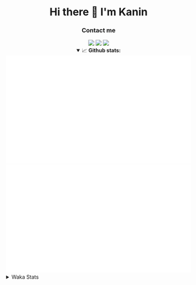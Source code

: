 <div align="center">
 <h1>Hi there 👋 I'm Kanin</h1>
 <h3>Contact me</h3>
 <a href="mailto:im@kanin.dev"><img src="https://img.shields.io/badge/gmail-%23D14836.svg?&style=for-the-badge&logo=gmail&logoColor=white"/></a>
 <a href="https://twitter.com/KaninDev"><img src="https://img.shields.io/badge/twitter-%231DA1F2.svg?&style=for-the-badge&logo=twitter&logoColor=white"/></a>
 <a href="https://www.linkedin.com/in/KaninDev"><img src="https://img.shields.io/badge/linkedin-%230077B5.svg?&style=for-the-badge&logo=linkedin&logoColor=white"/></a>
<details open>
  <summary>📈 <b>Github stats:</b></summary>
  <img src="https://github.com/Kanin/Kanin/blob/master/scripts/GitHubStats/generated/overview.svg"/>
  <img src="https://github.com/Kanin/Kanin/blob/master/scripts/GitHubStats/generated/languages.svg"/>
</details>
</div>

<details>
 <summary>Waka Stats</summary>

<!--START_SECTION:waka-->
![Profile Views](http://img.shields.io/badge/Profile%20Views-16-blue)

![Lines of code](https://img.shields.io/badge/From%20Hello%20World%20I%27ve%20Written-29329%20lines%20of%20code-blue)

**🐱 My Github Data** 

> 🏆 303 Contributions in the Year 2021
 > 
> 📦 51.8 kB Used in Github's Storage 
 > 
> 🚫 Not Opted to Hire
 > 
> 📜 11 Public Repositories 
 > 
> 🔑 5 Private Repositories  
 > 
**I'm an Early 🐤** 

```text
🌞 Morning    99 commits     ████░░░░░░░░░░░░░░░░░░░░░   16.23% 
🌆 Daytime    224 commits    █████████░░░░░░░░░░░░░░░░   36.72% 
🌃 Evening    147 commits    ██████░░░░░░░░░░░░░░░░░░░   24.1% 
🌙 Night      140 commits    █████░░░░░░░░░░░░░░░░░░░░   22.95%

```
📅 **I'm Most Productive on Monday** 

```text
Monday       110 commits    ████░░░░░░░░░░░░░░░░░░░░░   18.03% 
Tuesday      86 commits     ███░░░░░░░░░░░░░░░░░░░░░░   14.1% 
Wednesday    91 commits     ███░░░░░░░░░░░░░░░░░░░░░░   14.92% 
Thursday     86 commits     ███░░░░░░░░░░░░░░░░░░░░░░   14.1% 
Friday       82 commits     ███░░░░░░░░░░░░░░░░░░░░░░   13.44% 
Saturday     54 commits     ██░░░░░░░░░░░░░░░░░░░░░░░   8.85% 
Sunday       101 commits    ████░░░░░░░░░░░░░░░░░░░░░   16.56%

```


📊 **This Week I Spent My Time On** 

```text
⌚︎ Time Zone: America/New_York

💬 Programming Languages: 
Python                   6 hrs 51 mins       ████████████████████░░░░░   83.04% 
SCSS                     22 mins             █░░░░░░░░░░░░░░░░░░░░░░░░   4.54% 
virtualenv               16 mins             ░░░░░░░░░░░░░░░░░░░░░░░░░   3.35% 
YAML                     12 mins             ░░░░░░░░░░░░░░░░░░░░░░░░░   2.47% 
JSON                     12 mins             ░░░░░░░░░░░░░░░░░░░░░░░░░   2.44%

🔥 Editors: 
PyCharm                  7 hrs 35 mins       ███████████████████████░░   92.04% 
IntelliJ                 39 mins             ██░░░░░░░░░░░░░░░░░░░░░░░   7.96%

🐱‍💻 Projects: 
TomsBot                  6 hrs 17 mins       ███████████████████░░░░░░   76.28% 
Naila.py                 1 hr 16 mins        ███░░░░░░░░░░░░░░░░░░░░░░   15.44% 
Kanin                    22 mins             █░░░░░░░░░░░░░░░░░░░░░░░░   4.54% 
Discord-chat-replica     16 mins             ░░░░░░░░░░░░░░░░░░░░░░░░░   3.42% 
CGLS                     1 min               ░░░░░░░░░░░░░░░░░░░░░░░░░   0.32%

💻 Operating System: 
Linux                    8 hrs 15 mins       █████████████████████████   100.0%

```

**I Mostly Code in Python** 

```text
Python                   21 repos            ███████████████████░░░░░░   77.78% 
JavaScript               3 repos             ██░░░░░░░░░░░░░░░░░░░░░░░   11.11% 
Kotlin                   1 repo              █░░░░░░░░░░░░░░░░░░░░░░░░   3.7% 
HTML                     1 repo              █░░░░░░░░░░░░░░░░░░░░░░░░   3.7% 
Java                     1 repo              █░░░░░░░░░░░░░░░░░░░░░░░░   3.7%

```


**Timeline**

![Chart not found](https://raw.githubusercontent.com/Kanin/Kanin/master/charts/bar_graph.png) 


 Last Updated on 17/07/2021
<!--END_SECTION:waka-->
</details>
